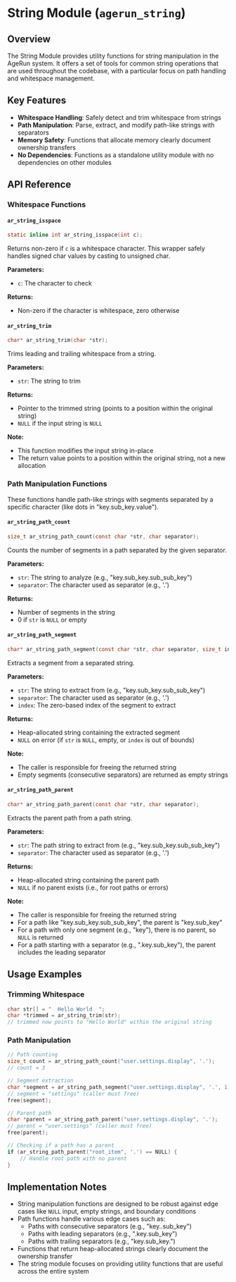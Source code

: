 # String Module (`agerun_string`)

## Overview

The String Module provides utility functions for string manipulation in the AgeRun system. It offers a set of tools for common string operations that are used throughout the codebase, with a particular focus on path handling and whitespace management.

## Key Features

- **Whitespace Handling**: Safely detect and trim whitespace from strings
- **Path Manipulation**: Parse, extract, and modify path-like strings with separators
- **Memory Safety**: Functions that allocate memory clearly document ownership transfers
- **No Dependencies**: Functions as a standalone utility module with no dependencies on other modules

## API Reference

### Whitespace Functions

#### `ar_string_isspace`

```c
static inline int ar_string_isspace(int c);
```

Returns non-zero if `c` is a whitespace character. This wrapper safely handles signed char values by casting to unsigned char.

**Parameters:**
- `c`: The character to check

**Returns:**
- Non-zero if the character is whitespace, zero otherwise

#### `ar_string_trim`

```c
char* ar_string_trim(char *str);
```

Trims leading and trailing whitespace from a string.

**Parameters:**
- `str`: The string to trim

**Returns:**
- Pointer to the trimmed string (points to a position within the original string)
- `NULL` if the input string is `NULL`

**Note:**
- This function modifies the input string in-place
- The return value points to a position within the original string, not a new allocation

### Path Manipulation Functions

These functions handle path-like strings with segments separated by a specific character (like dots in "key.sub_key.value").

#### `ar_string_path_count`

```c
size_t ar_string_path_count(const char *str, char separator);
```

Counts the number of segments in a path separated by the given separator.

**Parameters:**
- `str`: The string to analyze (e.g., "key.sub_key.sub_sub_key")
- `separator`: The character used as separator (e.g., '.')

**Returns:**
- Number of segments in the string
- 0 if `str` is `NULL` or empty

#### `ar_string_path_segment`

```c
char* ar_string_path_segment(const char *str, char separator, size_t index);
```

Extracts a segment from a separated string.

**Parameters:**
- `str`: The string to extract from (e.g., "key.sub_key.sub_sub_key")
- `separator`: The character used as separator (e.g., '.')
- `index`: The zero-based index of the segment to extract

**Returns:**
- Heap-allocated string containing the extracted segment
- `NULL` on error (if `str` is `NULL`, empty, or `index` is out of bounds)

**Note:**
- The caller is responsible for freeing the returned string
- Empty segments (consecutive separators) are returned as empty strings

#### `ar_string_path_parent`

```c
char* ar_string_path_parent(const char *str, char separator);
```

Extracts the parent path from a path string.

**Parameters:**
- `str`: The path string to extract from (e.g., "key.sub_key.sub_sub_key")
- `separator`: The character used as separator (e.g., '.')

**Returns:**
- Heap-allocated string containing the parent path
- `NULL` if no parent exists (i.e., for root paths or errors)

**Note:**
- The caller is responsible for freeing the returned string
- For a path like "key.sub_key.sub_sub_key", the parent is "key.sub_key"
- For a path with only one segment (e.g., "key"), there is no parent, so `NULL` is returned
- For a path starting with a separator (e.g., ".key.sub_key"), the parent includes the leading separator

## Usage Examples

### Trimming Whitespace

```c
char str[] = "  Hello World  ";
char *trimmed = ar_string_trim(str);
// trimmed now points to "Hello World" within the original string
```

### Path Manipulation

```c
// Path counting
size_t count = ar_string_path_count("user.settings.display", '.');
// count = 3

// Segment extraction
char *segment = ar_string_path_segment("user.settings.display", '.', 1);
// segment = "settings" (caller must free)
free(segment);

// Parent path
char *parent = ar_string_path_parent("user.settings.display", '.');
// parent = "user.settings" (caller must free)
free(parent);

// Checking if a path has a parent
if (ar_string_path_parent("root_item", '.') == NULL) {
    // Handle root path with no parent
}
```

## Implementation Notes

- String manipulation functions are designed to be robust against edge cases like `NULL` input, empty strings, and boundary conditions
- Path functions handle various edge cases such as:
  - Paths with consecutive separators (e.g., "key..sub_key")
  - Paths with leading separators (e.g., ".key.sub_key")
  - Paths with trailing separators (e.g., "key.sub_key.")
- Functions that return heap-allocated strings clearly document the ownership transfer
- The string module focuses on providing utility functions that are useful across the entire system